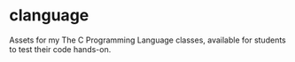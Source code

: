 # clanguage
Assets for my The C Programming Language classes, available for students to test their code hands-on.
